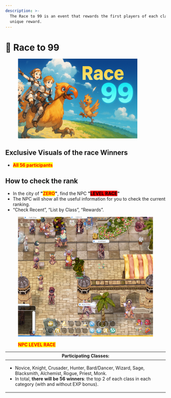 ```yaml
---
description: >-
  The Race to 99 is an event that rewards the first players of each class with a
  unique reward.
---
```


# 🏇 Race to 99

<figure><img src="../.gitbook/assets/image (1) (1) (1) (1) (1) (1) (1) (1) (1) (1) (1).png" alt="" width="375"><figcaption></figcaption></figure>

## Exclusive Visuals of the race Winners

* <mark style="color:red;">**All 56 participants**</mark>

## **How to check the rank**

* In the city of **"**<mark style="color:red;">**ZERO**</mark>**"**, find the NPC **"**<mark style="background-color:red;">**LEVEL RACE**</mark>**"**
* The NPC will show all the useful information for you to check the current ranking.
* “Check Recent”, “List by Class”, “Rewards”.

<figure><img src="../.gitbook/assets/image (1) (1) (1) (1) (1) (1) (1) (1) (1) (1) (1) (1).png" alt=""><figcaption><p><mark style="color:red;"><strong>NPC LEVEL RACE</strong></mark></p></figcaption></figure>

| Participating Classes:                                                                                                                                                                                                                                                |
| --------------------------------------------------------------------------------------------------------------------------------------------------------------------------------------------------------------------------------------------------------------------- |
| <p></p><ul><li>Novice, Knight, Crusader, Hunter, Bard/Dancer, Wizard, Sage, Blacksmith, Alchemist, Rogue, Priest, Monk.</li><li>In total, <strong>there will be 56 winners</strong>: the top 2 of each class in each category (with and without EXP bonus).</li></ul> |
